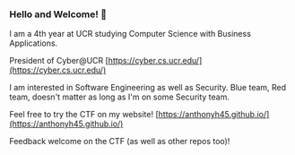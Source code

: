 ### Hello and Welcome! 👋

<!--
**AnthonyH45/AnthonyH45** is a ✨ _special_ ✨ repository because its `README.md` (this file) appears on your GitHub profile.

Here are some ideas to get you started:

- 🔭 I’m currently working on ...
- 🌱 I’m currently learning ...
- 👯 I’m looking to collaborate on ...
- 🤔 I’m looking for help with ...
- 💬 Ask me about ...
- 📫 How to reach me: ...
- 😄 Pronouns: ...
- ⚡ Fun fact: ...
-->

I am a 4th year at UCR studying Computer Science with Business Applications.

President of Cyber@UCR [https://cyber.cs.ucr.edu/](https://cyber.cs.ucr.edu/)

I am interested in Software Engineering as well as Security. Blue team, Red team, doesn't matter as long as I'm on some Security team.

Feel free to try the CTF on my website! [https://anthonyh45.github.io/](https://anthonyh45.github.io/)

Feedback welcome on the CTF (as well as other repos too)! 
